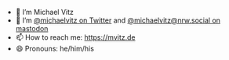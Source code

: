 - 🔭 I’m Michael Vitz
- 🤔 I’m [@michaelvitz on Twitter](https://twitter.com/michaelvitz) and [@michaelvitz@nrw.social on mastodon](https://nrw.social/@michaelvitz)
- 📫 How to reach me: https://mvitz.de
- 😄 Pronouns: he/him/his
